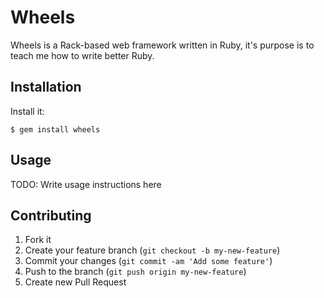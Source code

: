 # Wheels

Wheels is a Rack-based web framework written in Ruby, it's purpose is to teach me how to write better Ruby.

## Installation

Install it:

    $ gem install wheels

## Usage

TODO: Write usage instructions here

## Contributing

1. Fork it
2. Create your feature branch (`git checkout -b my-new-feature`)
3. Commit your changes (`git commit -am 'Add some feature'`)
4. Push to the branch (`git push origin my-new-feature`)
5. Create new Pull Request
